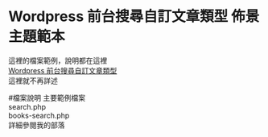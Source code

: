 # Wordpress 前台搜尋自訂文章類型 佈景主題範本
這裡的檔案範例，說明都在這裡<br>
[Wordpress 前台搜尋自訂文章類型](https://dafatime.idv.tw/2023/05/wordpress-%e5%89%8d%e5%8f%b0%e6%90%9c%e5%b0%8b%e8%87%aa%e8%a8%82%e6%96%87%e7%ab%a0%e9%a1%9e%e5%9e%8b%e8%88%87%e6%ac%84%e4%bd%8d/)<br>
這裡就不再詳述<br>

#檔案說明
主要範例檔案<br>
search.php<br>
books-search.php<br>
詳細參閱我的部落<br>
